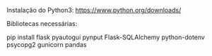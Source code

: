 Instalação do Python3: https://www.python.org/downloads/

Bibliotecas necessárias:

pip install flask pyautogui pynput Flask-SQLAlchemy python-dotenv psycopg2 gunicorn pandas
